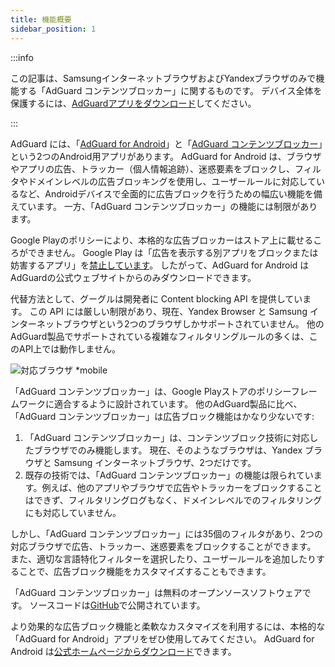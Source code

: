 ```yaml
---
title: 機能概要
sidebar_position: 1
---
```


:::info

この記事は、SamsungインターネットブラウザおよびYandexブラウザのみで機能する「AdGuard コンテンツブロッカー」に関するものです。 デバイス全体を保護するには、[AdGuardアプリをダウンロード](https://agrd.io/download-kb-adblock)してください。

:::

AdGuard には、「[AdGuard for Android](https://adguard.com/adguard-android/overview.html)」と「[AdGuard コンテンツブロッカー](https://adguard.com/adguard-content-blocker/overview.html)」という2つのAndroid用アプリがあります。 AdGuard for Android は、ブラウザやアプリの広告、トラッカー（個人情報追跡）、迷惑要素をブロックし、フィルタやドメインレベルの広告ブロッキングを使用し、ユーザールールに対応しているなど、Androidデバイスで全面的に広告ブロックを行うための幅広い機能を備えています。 一方、「AdGuard コンテンツブロッカー」の機能には制限があります。

Google Playのポリシーにより、本格的な広告ブロッカーはストア上に載せるころができません。 Google Play は「広告を表示する別アプリをブロックまたは妨害するアプリ」を[禁止しています](https://adguard.com/en/blog/google-removes-adguard-android-app-google-play.html)。 したがって、AdGuard for Android はAdGuardの公式ウェブサイトからのみダウンロードできます。

代替方法として、グーグルは開発者に Content blocking API を提供しています。 この API には厳しい制限があり、現在、Yandex Browser と Samsung インターネットブラウザという2つのブラウザしかサポートされていません。 他のAdGuard製品でサポートされている複雑なフィルタリングルールの多くは、このAPI上では動作しません。

![対応ブラウザ *mobile](https://cdn.adtidy.org/content/Kb/ad_blocker/content_blocker/content_blocker.png)

「AdGuard コンテンツブロッカー」は、Google Playストアのポリシーフレームワークに適合するように設計されています。 他のAdGuard製品に比べ、「AdGuard コンテンツブロッカー」は広告ブロック機能はかなり少ないです:

1. 「AdGuard コンテンツブロッカー」は、コンテンツブロック技術に対応したブラウザでのみ機能します。 現在、そのようなブラウザは、Yandex ブラウザと Samsung インターネットブラウザ、2つだけです。
2. 既存の技術では、「AdGuard コンテンツブロッカー」の機能は限られています。例えば、他のアプリやブラウザで広告やトラッカーをブロックすることはできず、フィルタリングログもなく、ドメインレベルでのフィルタリングにも対応していません。

しかし、「AdGuard コンテンツブロッカー」には35個のフィルタがあり、2つの対応ブラウザで広告、トラッカー、迷惑要素をブロックすることができます。 また、適切な言語特化フィルターを選択したり、ユーザールールを追加したりすることで、広告ブロック機能をカスタマイズすることもできます。

「AdGuard コンテンツブロッカー」は無料のオープンソースソフトウェアです。 ソースコードは[GitHub](https://github.com/AdguardTeam/ContentBlocker)で公開されています。

より効果的な広告ブロック機能と柔軟なカスタマイズを利用するには、本格的な「AdGuard for Android」アプリをぜひ使用してみてください。 AdGuard for Android は[公式ホームページからダウンロード](https://adguard.com/adguard-android/overview.html)できます。
